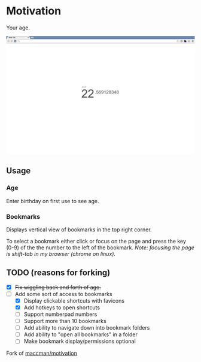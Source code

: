 Motivation
========

Your age.


![](screenshot.png)


## Usage

### Age
Enter birthday on first use to see age.

### Bookmarks
Displays vertical view of bookmarks in the top right corner.

To select a bookmark either click or focus on the page and press the key (0-9)
of the the number to the left of the bookmark.
_Note: focusing the page is shift-tab in my browser (chrome on linux)._


## TODO (reasons for forking)

- [x] ~~Fix wiggling back and forth of age.~~
- [ ] Add some sort of access to bookmarks
    - [x] Display clickable shortcuts with favicons
    - [x] Add hotkeys to open shortcuts
    - [ ] Support numberpad numbers
    - [ ] Support more than 10 bookmarks
    - [ ] Add ability to navigate down into bookmark folders
    - [ ] Add ability to "open all bookmarks" in a folder
    - [ ] Make bookmark display/permissions optional

Fork of [maccman/motivation](https://github.com/maccman/motivation)
